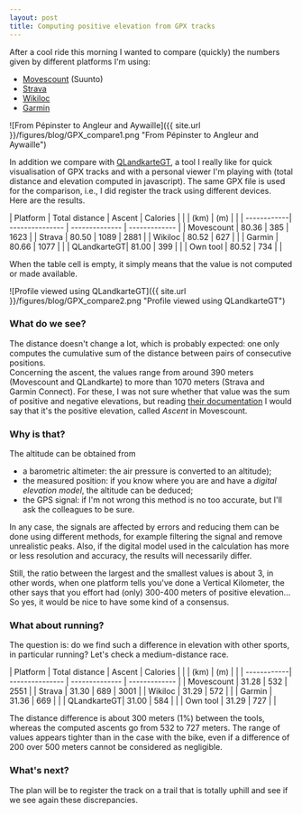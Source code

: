 ```yaml
---
layout: post
title: Computing positive elevation from GPX tracks 
---
```


After a cool ride this morning I wanted to compare (quickly) the numbers given by different platforms I'm using:
* [Movescount](http://www.movescount.com) (Suunto)
* [Strava](https://www.strava.com)
* [Wikiloc](http://wikiloc.com/)
* [Garmin](https://connect.garmin.com)

![From Pépinster to Angleur and Aywaille]({{ site.url }}/figures/blog/GPX_compare1.png "From Pépinster to Angleur and Aywaille")

In addition we compare with [QLandkarteGT](http://www.qlandkarte.org/), a tool I really like for quick visualisation of GPX tracks and with a personal viewer I'm playing with (total distance and elevation computed in javascript). The same GPX file is used for the comparison, i.e., I did register the track using different devices.    
Here are the results.

| Platform    | Total distance  | Ascent         | Calories      |
|             | (km)            | (m)            |               |
| ------------| --------------- | -------------- | ------------- |
| Movescount  | 80.36           | 385            | 1623          |
| Strava      | 80.50           | 1089           | 2881          |
| Wikiloc     | 80.52           | 627            |               |
| Garmin      | 80.66           | 1077           |               |
| QLandkarteGT| 81.00			| 399            |               |
| Own tool    | 80.52           | 734            |               |

When the table cell is empty, it simply means that the value is not computed or made available.

![Profile viewed using QLandkarteGT]({{ site.url }}/figures/blog/GPX_compare2.png "Profile viewed using QLandkarteGT")

### What do we see?

The distance doesn't change a lot, which is probably expected: one only computes the cumulative sum of the distance between pairs of consecutive positions.    
Concerning the ascent, the values range from around 390 meters (Movescount and QLandkarte) to more than 1070 meters (Strava and Garmin Connect). For these, I was not sure whether that value was the sum of positive and negative elevations, but reading [their documentation](https://support.strava.com/hc/en-us/articles/216917087-Elevation-Gain) I would say that it's the positive elevation, called *Ascent* in Movescount. 

### Why is that?

The altitude can be obtained from     
* a barometric altimeter: the air pressure is converted to an altitude);    
* the measured position: if you know where you are and have a *digital elevation model*, the altitude can be deduced;    
* the GPS signal: if I'm not wrong this method is no too accurate, but I'll ask the colleagues to be sure.

In any case, the signals are affected by errors and reducing them can be done using different methods, for example filtering the signal and remove unrealistic peaks. Also, if the digital model used in the calculation has more or less resolution and accuracy, the results will necessarily differ.

Still, the ratio between the largest and the smallest values is about 3, in other words, when one platform tells you've done a Vertical Kilometer, the other says that you effort had (only) 300-400 meters of positive elevation... So yes, it would be nice to have some kind of a consensus.

### What about running?

The question is: do we find such a difference in elevation with other sports, in particular running? Let's check a medium-distance race.

| Platform    | Total distance  | Ascent         | Calories      |
|             | (km)            | (m)            |               |
| ------------| --------------- | -------------- | ------------- |
| Movescount  | 31.28           | 532            | 2551          |
| Strava      | 31.30           | 689            | 3001          |
| Wikiloc     | 31.29           | 572            |               |
| Garmin      | 31.36           | 669            |               |
| QLandkarteGT| 31.00			| 584            |               |
| Own tool    | 31.29           | 727            |               |

The distance difference is about 300 meters (1%) between the tools, whereas the computed ascents go from 532 to 727 meters. The range of values appears tighter than in the case with the bike, even if a difference of 200 over 500 meters cannot be considered as negligible.

### What's next?

The plan will be to register the track on a trail that is totally uphill and see if we see again these discrepancies. 






